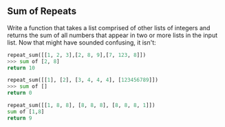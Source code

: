 ## Sum of Repeats

Write a function that takes a list comprised of other lists of integers and returns the sum of all numbers that appear
in two or more lists in the input list. Now that might have sounded confusing, it isn't:

``` python
repeat_sum([[1, 2, 3],[2, 8, 9],[7, 123, 8]])
>>> sum of [2, 8]
return 10

repeat_sum([[1], [2], [3, 4, 4, 4], [123456789]])
>>> sum of []
return 0

repeat_sum([[1, 8, 8], [8, 8, 8], [8, 8, 8, 1]])
sum of [1,8]
return 9
```
